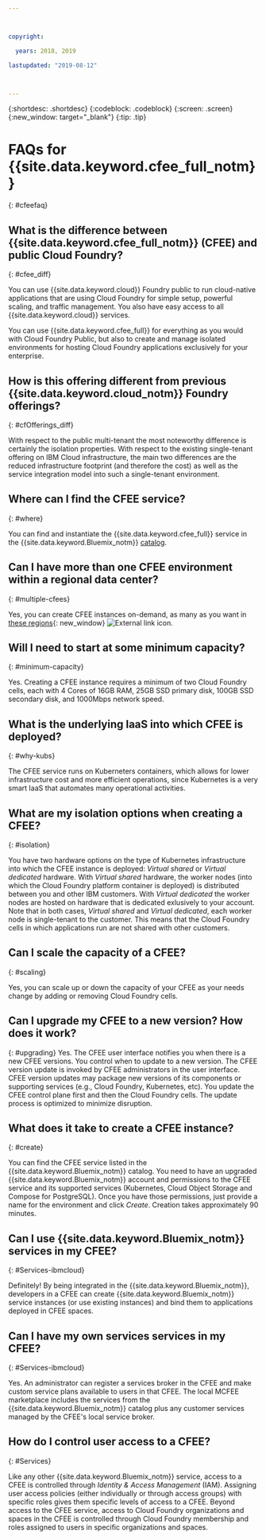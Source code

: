 ```yaml
---



copyright:

  years: 2018, 2019

lastupdated: "2019-08-12"



---
```


{:shortdesc: .shortdesc}
{:codeblock: .codeblock}
{:screen: .screen}
{:new_window: target="_blank"}
{:tip: .tip}

# FAQs for {{site.data.keyword.cfee_full_notm}}
{: #cfeefaq}

## What is the difference between {{site.data.keyword.cfee_full_notm}} (CFEE) and public Cloud Foundry?
{: #cfee_diff}

You can use {{site.data.keyword.cloud}} Foundry public to run cloud-native applications that are using Cloud Foundry for simple setup, powerful scaling, and traffic management. You also have easy access to all {{site.data.keyword.cloud}} services.

You can use {{site.data.keyword.cfee_full}} for everything as you would with Cloud Foundry Public, but also to create and manage isolated environments for hosting Cloud Foundry applications exclusively for your enterprise.


## How is this offering different from previous {{site.data.keyword.cloud_notm}} Foundry offerings?
{: #cfOfferings_diff}

With respect to the public multi-tenant the most noteworthy difference is certainly the isolation properties. With respect to the existing single-tenant offering on IBM Cloud infrastructure, the main two differences are the reduced infrastructure footprint (and therefore the cost) as well as the service integration model into such a single-tenant environment.

## Where can I find the CFEE service?
{: #where}

You can find and instantiate the {{site.data.keyword.cfee_full}} service in the {{site.data.keyword.Bluemix_notm}} [catalog](https://cloud.ibm.com/catalog).

## Can I have more than one CFEE environment within a regional data center?
{: #multiple-cfees}

Yes, you can create CFEE instances on-demand, as many as you want in [these regions](https://cloud.ibm.com/docs/cloud-foundry/index.html#provisioning-targets){: new_window} ![External link icon](../icons/launch-glyph.svg "External link icon").

## Will I need to start at some minimum capacity?
{: #minimum-capacity}

Yes. Creating a CFEE instance requires a minimum of two Cloud Foundry cells, each with 4 Cores of 16GB RAM, 25GB SSD primary disk, 100GB SSD secondary disk, and 1000Mbps network speed.

## What is the underlying IaaS into which CFEE is deployed?
{: #why-kubs}

The CFEE service runs on Kuberneters containers, which allows for lower infrastructure cost and more efficient operations, since Kubernetes is a very smart IaaS that automates many operational activities. 

## What are my isolation options when creating a CFEE?
{: #isolation}

You have two hardware options on the type of Kubernetes infrastructure into which the CFEE instance is deployed: _Virtual shared_ or _Virtual dedicated_ hardware. With _Virtual shared_ hardware, the worker nodes (into which the Cloud Foundry platform container is deployed) is distributed between you and other IBM customers.  With _Virtual dedicated_ the worker nodes are hosted on hardware that is dedicated exlusively to your account.  Note that in both cases, _Virtual shared_ and _Virtual dedicated_, each worker node is single-tenant to the customer.  This means that the Cloud Foundry cells in which applications run are not shared with other customers.

## Can I scale the capacity of a CFEE?
{: #scaling}

Yes, you can scale up or down the capacity of your CFEE as your needs change by adding or removing Cloud Foundry cells.

## Can I upgrade my CFEE to a new version? How does it work?
{: #upgrading}
Yes. The CFEE user interface notifies you when there is a new CFEE versions.  You control when to update to a new version. The CFEE version update is invoked by CFEE administrators in the user interface. CFEE version updates may package new versions of its components or supporting services (e.g., Cloud Foundry, Kubernetes, etc).  You update the CFEE control plane first and then the Cloud Foundry cells.  The update process is optimized to minimize disruption.

## What does it take to create a CFEE instance?
{: #create}

You can find the CFEE service listed in the {{site.data.keyword.Bluemix_notm}} catalog.  You need to have an upgraded {{site.data.keyword.Bluemix_notm}} account and permissions to the CFEE service and its supported services (Kubernetes, Cloud Object Storage and Compose for PostgreSQL).  Once you have those permissions, just provide a name for the environment and click _Create_.  Creation takes approximately 90 minutes.

## Can I use {{site.data.keyword.Bluemix_notm}} services in my CFEE?
{: #Services-ibmcloud}

Definitely!  By being integrated in the {{site.data.keyword.Bluemix_notm}}, developers in a CFEE can create {{site.data.keyword.Bluemix_notm}} service instances (or use existing instances) and bind them to applications deployed in CFEE spaces.

## Can I have my own services services in my CFEE?
{: #Services-ibmcloud}

Yes.  An administrator can register a services broker in the CFEE and make custom service plans available to users in that CFEE.  The local MCFEE marketplace includes the services from the {{site.data.keyword.Bluemix_notm}} catalog plus any customer services managed by the CFEE's local service broker.

## How do I control user access to a CFEE?
{: #Services}

Like any other {{site.data.keyword.Bluemix_notm}} service, access to a CFEE is controlled through _Identity & Access Management_ (IAM). Assigning user access policies (either individually or through access groups) with specific roles gives them specific levels of access to a CFEE.  Beyond access to the CFEE service, access to Cloud Foundry organizations and spaces in the CFEE is controlled through Cloud Foundry membership and roles assigned to users in specific organizations and spaces.

